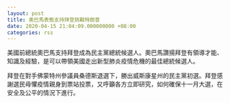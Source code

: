```yaml
---
layout: post
title: 奧巴馬表態支持拜登挑戰特朗普
date: 2020-04-15 21:04:09.000000000 +08:00
categories: rss
---
```


美國前總統奧巴馬支持拜登成為民主黨總統候選人。奧巴馬讚揚拜登有領導才能、知識及經驗，是可以帶領美國走出新型肺炎疫情危機的最佳總統候選人。

拜登在對手佛蒙特州參議員桑德斯退選下，勝出威斯康星州的民主黨初選。拜登感謝選民毋懼疫情親身到票站投票，又呼籲各方立即研究，如何確保十一月大選，在安全及公平的情況下進行。
